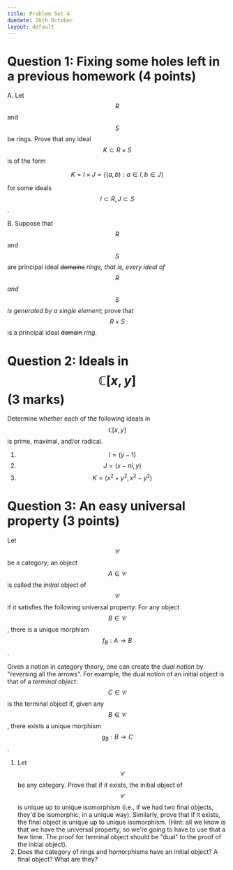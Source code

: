 ```yaml
---
title: Problem Set 4
duedate: 26th October
layout: default
---
```


Question 1: Fixing some holes left in a previous homework (4 points)
===

A. Let $$R$$ and $$S$$ be rings.  Prove that any ideal $$K\subset R\times S$$ is of the form

$$K=I\times J=\{(a,b): a\in I, b\in J\}$$

for some ideals $$I\subset R, J\subset S$$.

B. Suppose that $$R$$ and $$S$$ are principal ideal ~~domains~~ *rings, that is, every ideal of $$R$$ and $$S$$ is generated by a single element*; prove that $$R\times S$$ is a principal ideal ~~domain~~ *ring*.


Question 2: Ideals in $$\mathbb{C}[x,y]$$ (3 marks)
======

Determine whether each of the following ideals in $$\mathbb{C}[x,y]$$ is prime, maximal, and/or radical.

1. $$I=(y-1)$$
2. $$J=(x-\pi i, y)$$
3. $$K=(x^2+y^2, x^2-y^2)$$

Question 3: An easy universal property (3 points)
====

Let $$\mathcal{C}$$ be a category; an object $$A\in\mathcal{C}$$ is called the *initial* object of $$\mathcal{C}$$ if it satisfies the following universal property: For any object $$B\in\mathcal{C}$$, there is a unique morphism $$f_B:A\to B$$.

Given a notion in category theory, one can create the *dual notion* by "reversing all the arrows".  For example, the dual notion of an initial object is that of a *terminal object*: $$C\in\mathcal{C}$$ is the terminal object if, given any $$B\in \mathcal{C}$$, there exists a unique morphism $$g_B:B\to C$$.

1. Let $$\mathcal{C}$$ be any category.  Prove that if it exists, the initial object of $$\mathcal{C}$$ is unique up to unique isomorphism (i.e., if we had two final objects, they'd be isomorphic, in a unique way).  Similarly, prove that if it exists, the final object is unique up to unique isomorphism.  (Hint: all we know is that we have the universal property, so we're going to have to use that a few time.  The proof for terminal object should be "dual" to the proof of the initial object).
2. Does the category of rings and homorphisms have an initial object?  A final object?  What are they?

